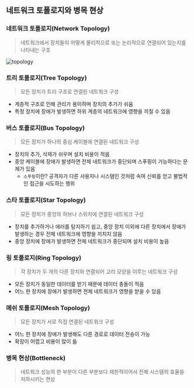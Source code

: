 ## 네트워크 토폴로지와 병목 현상

### 네트워크 토폴로지(Network Topology)
> 네트워크에서 장치들이 어떻게 물리적으로 또는 논리적으로 연결되어 있는지를 나타내는 구조

![topology](https://github.com/choala/TIL/assets/72439620/c823c807-32e8-4343-a6f6-26710e9c3337)

### 트리 토폴로지(Tree Topology)
> 모든 장치가 트리 구조로 연결된 네트워크 구성
- 계층적 구조로 인해 관리가 용이하며 장치의 추가가 쉬움
- 특정 장치에 장애가 발생하면 하위 계층의 네트워크에 영향을 끼칠 수 있음

### 버스 토폴로지(Bus Topology)
> 모든 장치가 하나의 중심 케이블에 연결된 네트워크 구성
- 장치의 추가, 삭제가 쉬우며 설치 비용이 적음
- 중앙 케이블에 장애가 발생하면 전체 네트워크가 중단되며 스푸핑이 가능하다는 문제가 있음
  - `스푸핑`이란? 공격자가 다른 사용자나 시스템인 것처럼 속여 신뢰를 얻고 불법적인 접근을 시도하는 행위

### 스타 토폴로지(Star Topology)
> 모든 장치가 중앙의 허브나 스위치에 연결된 네트워크 구성
- 장치를 추가하거나 에러를 탐지하기 쉽고, 중앙 장치 이외에 다른 장치에서 장애가 발생하는 경우 전체 네트워크에 영향을 끼치지 않음
- 중앙 장치에 장애가 발생하면 전체 네트워크가 중단되며 설치 비용이 높음

### 링 토폴로지(Ring Topology)
> 각 장치가 두 개의 다른 장치와 연결되어 고리 모양을 이루는 네트워크 구성
- 모든 장치가 동일한 데이터를 받기 때문에 데이터 충돌이 적음
- 어느 한 장치에 장애가 발생하면 전체 네트워크가 영향을 받을 수 있음

### 메쉬 토폴로지(Mesh Topology)
> 모든 장치가 서로 직접 연결된 네트워크 구성
- 어느 한 장치에 장애가 발생해도 다른 경로로 데이터 전송이 가능
- 확장이 어렵고 비용이 많이 듦

### 병목 현상(Bottleneck)
> 네트워크 성능의 한 부분이 다른 부분보다 제한적이어서 전체 시스템의 효율을 저하시키는 현상
